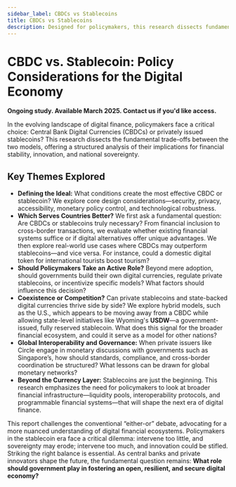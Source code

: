 ```yaml
---
sidebar_label: CBDCs vs Stablecoins
title: CBDCs vs Stablecoins
description: Designed for policymakers, this research dissects fundamental trade-offs between CBDCs and Stablecoins
---
```


# **CBDC vs. Stablecoin: Policy Considerations for the Digital Economy**  

**Ongoing study. Available March 2025. Contact us if you'd like access.**  

In the evolving landscape of digital finance, policymakers face a critical choice: Central Bank Digital Currencies (CBDCs) or privately issued stablecoins? This research dissects the fundamental trade-offs between the two models, offering a structured analysis of their implications for financial stability, innovation, and national sovereignty.  

## **Key Themes Explored**  

- **Defining the Ideal:** What conditions create the most effective CBDC or stablecoin? We explore core design considerations—security, privacy, accessibility, monetary policy control, and technological robustness.  
- **Which Serves Countries Better?** We first ask a fundamental question: Are CBDCs or stablecoins truly necessary? From financial inclusion to cross-border transactions, we evaluate whether existing financial systems suffice or if digital alternatives offer unique advantages. We then explore real-world use cases where CBDCs may outperform stablecoins—and vice versa. For instance, could a domestic digital token for international tourists boost tourism?  
- **Should Policymakers Take an Active Role?** Beyond mere adoption, should governments build their own digital currencies, regulate private stablecoins, or incentivize specific models? What factors should influence this decision?  
- **Coexistence or Competition?** Can private stablecoins and state-backed digital currencies thrive side by side? We explore hybrid models, such as the U.S., which appears to be moving away from a CBDC while allowing state-level initiatives like Wyoming's **USDW**—a government-issued, fully reserved stablecoin. What does this signal for the broader financial ecosystem, and could it serve as a model for other nations?   
- **Global Interoperability and Governance:** When private issuers like Circle engage in monetary discussions with governments such as Singapore’s, how should standards, compliance, and cross-border coordination be structured? What lessons can be drawn for global monetary networks?  
- **Beyond the Currency Layer:** Stablecoins are just the beginning. This research emphasizes the need for policymakers to look at broader financial infrastructure—liquidity pools, interoperability protocols, and programmable financial systems—that will shape the next era of digital finance.  

This report challenges the conventional “either-or” debate, advocating for a more nuanced understanding of digital financial ecosystems. Policymakers in the stablecoin era face a critical dilemma: intervene too little, and sovereignty may erode; intervene too much, and innovation could be stifled. Striking the right balance is essential. As central banks and private innovators shape the future, the fundamental question remains: **What role should government play in fostering an open, resilient, and secure digital economy?**  

 
